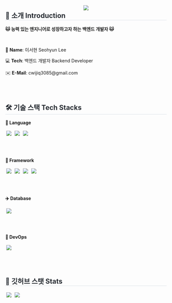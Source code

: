 <div align="center">
    <img src="https://capsule-render.vercel.app/api?type=waving&color=0:5d8377,100:fefbfb&height=180&text=Hi,%20I'm%20Seohyun😺&animation=&fontColor=ffffff&fontSize=50" />
</div>

<div style="text-align: left;">
  <h2 style="margin-top: 0px; border-bottom: 1px solid #d8dee4; color: #282d33;"> 🚀 소개 Introduction </h2>
  <p><strong>🐱 능력 있는 엔지니어로 성장하고자 하는 백엔드 개발자 🐱</strong></p>
  <br>
  <p>🌼 <strong>Name</strong>: 이서현 Seohyun Lee</p>
  <p>💻 <strong>Tech</strong>: 백엔드 개발자 Backend Developer</p>
  <p>✉️ <strong>E-Mail</strong>: cwijiq3085@gmail.com</p>
</div>

<br><br>

<div style="text-align: left;">
  <h2 style="border-bottom: 1px solid #d8dee4; color: #282d33;"> 🛠️ 기술 스택 Tech Stacks </h2>

  <!-- Language -->
  <p><strong>🌺 Language</strong></p>
  <img src="https://img.shields.io/badge/Java-007396?style=for-the-badge&logo=Java&logoColor=white" style="margin:3px;">
  <img src="https://img.shields.io/badge/Javascript-F7DF1E?style=for-the-badge&logo=Javascript&logoColor=white" style="margin:3px;">
  <img src="https://img.shields.io/badge/HTML5-E34F26?style=for-the-badge&logo=HTML5&logoColor=white" style="margin:3px;">

  <br><br>

  <!-- Framework -->
  <p><strong>🐍 Framework</strong></p>
  <img src="https://img.shields.io/badge/Spring-6DB33F?style=for-the-badge&logo=Spring&logoColor=white" style="margin:3px;">
  <img src="https://img.shields.io/badge/Spring%20Boot-6DB33F?style=for-the-badge&logo=Spring%20Boot&logoColor=white" style="margin:3px;">
  <img src="https://img.shields.io/badge/Django-092E20?style=for-the-badge&logo=Django&logoColor=white" style="margin:3px;">
  <img src="https://img.shields.io/badge/React-61DAFB?style=for-the-badge&logo=React&logoColor=white" style="margin:3px;">

  <br><br>

  <!-- Database -->
  <p><strong>✈️ Database</strong></p>
  <img src="https://img.shields.io/badge/MySQL-4479A1?style=for-the-badge&logo=MySQL&logoColor=white" style="margin:3px;">

  <br><br>

  <!-- DevOps -->
  <p><strong>🐋 DevOps</strong></p>
  <img src="https://img.shields.io/badge/Git-F05032?style=for-the-badge&logo=Git&logoColor=white" style="margin:3px;">
</div>

<br><br>

<div style="text-align: left;">
  <h2 style="border-bottom: 1px solid #d8dee4; color: #282d33;"> 🏅 깃허브 스탯 Stats </h2>
  <img src="https://github-readme-stats.vercel.app/api?username=seohyunlee-coding&custom_title=seohyunlee-coding%27s%20Github%20Stat&bg_color=180,000000,&title_color=000000&text_color=000000" style="margin:3px;">
  <img src="https://github-readme-stats.vercel.app/api/top-langs/?username=seohyunlee-coding&layout=compact&bg_color=180,000000,&title_color=000000&text_color=000000" style="margin:3px;">
</div>
